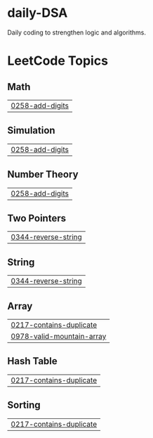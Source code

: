 # daily-DSA
Daily coding to strengthen logic and algorithms.

<!---LeetCode Topics Start-->
# LeetCode Topics
## Math
|  |
| ------- |
| [0258-add-digits](https://github.com/imsanupm/daily-DSA/tree/master/0258-add-digits) |
## Simulation
|  |
| ------- |
| [0258-add-digits](https://github.com/imsanupm/daily-DSA/tree/master/0258-add-digits) |
## Number Theory
|  |
| ------- |
| [0258-add-digits](https://github.com/imsanupm/daily-DSA/tree/master/0258-add-digits) |
## Two Pointers
|  |
| ------- |
| [0344-reverse-string](https://github.com/imsanupm/daily-DSA/tree/master/0344-reverse-string) |
## String
|  |
| ------- |
| [0344-reverse-string](https://github.com/imsanupm/daily-DSA/tree/master/0344-reverse-string) |
## Array
|  |
| ------- |
| [0217-contains-duplicate](https://github.com/imsanupm/daily-DSA/tree/master/0217-contains-duplicate) |
| [0978-valid-mountain-array](https://github.com/imsanupm/daily-DSA/tree/master/0978-valid-mountain-array) |
## Hash Table
|  |
| ------- |
| [0217-contains-duplicate](https://github.com/imsanupm/daily-DSA/tree/master/0217-contains-duplicate) |
## Sorting
|  |
| ------- |
| [0217-contains-duplicate](https://github.com/imsanupm/daily-DSA/tree/master/0217-contains-duplicate) |
<!---LeetCode Topics End-->
